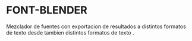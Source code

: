 # FONT-BLENDER
Mezclador de fuentes con exportacion de resultados a distintos formatos de texto desde tambien distintos formatos de texto .
